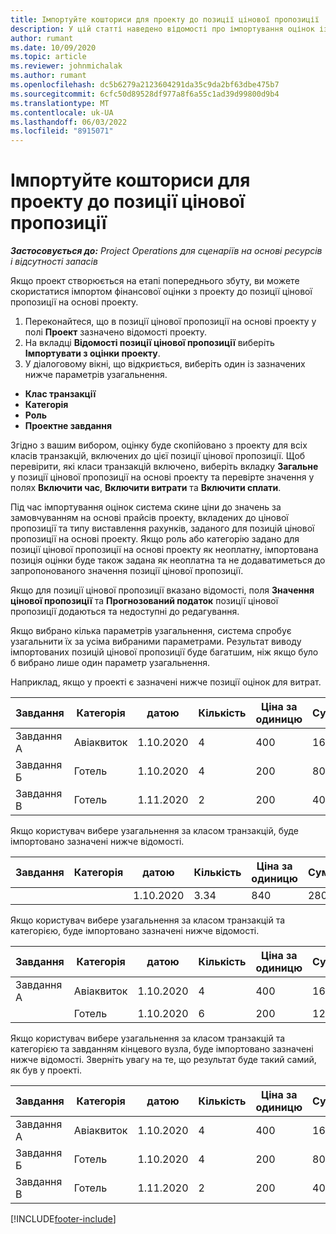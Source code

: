 ```yaml
---
title: Імпортуйте кошториси для проекту до позиції цінової пропозиції
description: У цій статті наведено відомості про імпортування оцінок із проекту до рядка цінової пропозиції проекту.
author: rumant
ms.date: 10/09/2020
ms.topic: article
ms.reviewer: johnmichalak
ms.author: rumant
ms.openlocfilehash: dc5b6279a2123604291da35c9da2bf63dbe475b7
ms.sourcegitcommit: 6cfc50d89528df977a8f6a55c1ad39d99800d9b4
ms.translationtype: MT
ms.contentlocale: uk-UA
ms.lasthandoff: 06/03/2022
ms.locfileid: "8915071"
---
```

# <a name="import-estimates-for-a-project-to-a-project-quote-line"></a>Імпортуйте кошториси для проекту до позиції цінової пропозиції

_**Застосовується до:** Project Operations для сценаріїв на основі ресурсів і відсутності запасів_


Якщо проект створюється на етапі попереднього збуту, ви можете скористатися імпортом фінансової оцінки з проекту до позиції цінової пропозиції на основі проекту.

1. Переконайтеся, що в позиції цінової пропозиції на основі проекту у полі **Проект** зазначено відомості проекту.
2. На вкладці **Відомості позиції цінової пропозиції** виберіть **Імпортувати з оцінки проекту**.
3. У діалоговому вікні, що відкриється, виберіть один із зазначених нижче параметрів узагальнення.

  - **Клас транзакції**
  - **Категорія**
  - **Роль** 
  - **Проектне завдання**

Згідно з вашим вибором, оцінку буде скопійовано з проекту для всіх класів транзакцій, включених до цієї позиції цінової пропозиції. Щоб перевірити, які класи транзакцій включено, виберіть вкладку **Загальне** у позиції цінової пропозиції на основі проекту та перевірте значення у полях **Включити час**, **Включити витрати** та **Включити сплати**.

Під час імпортування оцінок система скине ціни до значень за замовчуванням на основі прайсів проекту, вкладених до цінової пропозиції та типу виставлення рахунків, заданого для позицій цінової пропозиції на основі проекту. Якщо роль або категорію задано для позиції цінової пропозиції на основі проекту як неоплатну, імпортована позиція оцінки буде також задана як неоплатна та не додаватиметься до запропонованого значення позиції цінової пропозиції.

Якщо для позиції цінової пропозиції вказано відомості, поля **Значення цінової пропозиції** та **Прогнозований податок** позиції цінової пропозиції додаються та недоступні до редагування.

Якщо вибрано кілька параметрів узагальнення, система спробує узагальнити їх за усіма вибраними параметрами. Результат виводу імпортованих позицій цінової пропозиції буде багатшим, ніж якщо було б вибрано лише один параметр узагальнення.

Наприклад, якщо у проекті є зазначені нижче позиції оцінок для витрат.

| Завдання | Категорія | датою | Кількість | Ціна за одиницю | Сума |
| --- | --- | --- | --- | --- | --- |
| Завдання А | Авіаквиток | 1.10.2020 | 4 | 400 | 1600 |
| Завдання Б | Готель | 1.10.2020 | 4 | 200 | 800 |
| Завдання В | Готель | 1.11.2020 | 2 | 200 | 400 |

Якщо користувач вибере узагальнення за класом транзакцій, буде імпортовано зазначені нижче відомості.

| Завдання | Категорія | датою | Кількість | Ціна за одиницю | Сума |
| --- | --- | --- | --- | --- | --- |
| | | 1.10.2020 | 3.34 | 840 | 2800 |

Якщо користувач вибере узагальнення за класом транзакцій та категорією, буде імпортовано зазначені нижче відомості.

| Завдання | Категорія | датою | Кількість | Ціна за одиницю | Сума |
| --- | --- | --- | --- | --- | --- |
| Завдання А | Авіаквиток | 1.10.2020 | 4 | 400 | 1600 |
| | Готель | 1.10.2020 | 6 | 200 | 1200 |

Якщо користувач вибере узагальнення за класом транзакцій та категорією та завданням кінцевого вузла, буде імпортовано зазначені нижче відомості. Зверніть увагу на те, що результат буде такий самий, як був у проекті.

| Завдання | Категорія | датою | Кількість | Ціна за одиницю | Сума |
| --- | --- | --- | --- | --- | --- |
| Завдання А | Авіаквиток | 1.10.2020 | 4 | 400 | 1600 |
| Завдання Б | Готель | 1.10.2020 | 4 | 200 | 800 |
| Завдання В | Готель | 1.11.2020 | 2 | 200 | 400 |


[!INCLUDE[footer-include](../includes/footer-banner.md)]
